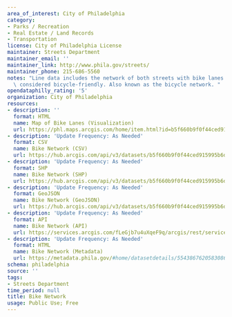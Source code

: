 ```yaml
---
area_of_interest: City of Philadelphia
category:
- Parks / Recreation
- Real Estate / Land Records
- Transportation
license: City of Philadelphia License
maintainer: Streets Department
maintainer_email: ''
maintainer_link: http://www.phila.gov/streets/
maintainer_phone: 215-686-5560
notes: "Line data includes the network of both streets with bike lanes and streets\
  \ considered bicycle-friendly. Also known as the bicycle network. "
opendataphilly_rating: '5'
organization: City of Philadelphia
resources:
- description: ''
  format: HTML
  name: Map of Bike Lanes (Visualization)
  url: https://phl.maps.arcgis.com/home/item.html?id=b5f660b9f0f44ced915995b6d49f6385#visualize
- description: 'Update Frequency: As Needed'
  format: CSV
  name: Bike Network (CSV)
  url: https://hub.arcgis.com/api/v3/datasets/b5f660b9f0f44ced915995b6d49f6385_0/downloads/data?format=csv&spatialRefId=3857&where=1%3D1
- description: 'Update Frequency: As Needed'
  format: SHP
  name: Bike Network (SHP)
  url: https://hub.arcgis.com/api/v3/datasets/b5f660b9f0f44ced915995b6d49f6385_0/downloads/data?format=shp&spatialRefId=3857&where=1%3D1
- description: 'Update Frequency: As Needed'
  format: GeoJSON
  name: Bike Network (GeoJSON)
  url: https://hub.arcgis.com/api/v3/datasets/b5f660b9f0f44ced915995b6d49f6385_0/downloads/data?format=geojson&spatialRefId=4326&where=1%3D1
- description: 'Update Frequency: As Needed'
  format: API
  name: Bike Network (API)
  url: https://services.arcgis.com/fLeGjb7u4uXqeF9q/arcgis/rest/services/Bike_Network/FeatureServer/0/query?outFields=*&where=1%3D1
- description: 'Update Frequency: As Needed'
  format: HTML
  name: Bike Network (Metadata)
  url: https://metadata.phila.gov/#home/datasetdetails/5543867620583086178c4f44/representationdetails/55438ac89b989a05172d0d77/
schema: philadelphia
source: ''
tags:
- Streets Department
time_period: null
title: Bike Network
usage: Public Use; Free
---
```

